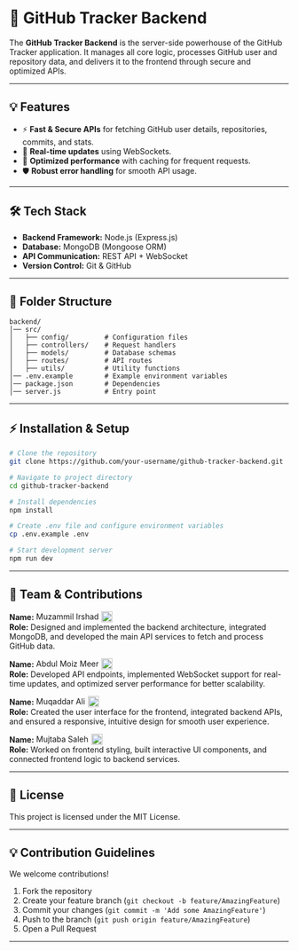 # 🚀 GitHub Tracker Backend

The **GitHub Tracker Backend** is the server-side powerhouse of the GitHub Tracker application. It manages all core logic, processes GitHub user and repository data, and delivers it to the frontend through secure and optimized APIs.

---

## 💡 Features

-   ⚡ **Fast & Secure APIs** for fetching GitHub user details, repositories, commits, and stats.
-   🔄 **Real-time updates** using WebSockets.
-   🚀 **Optimized performance** with caching for frequent requests.
-   🛡 **Robust error handling** for smooth API usage.

---

## 🛠 Tech Stack

-   **Backend Framework:** Node.js (Express.js)
-   **Database:** MongoDB (Mongoose ORM)
-   **API Communication:** REST API &#43; WebSocket
-   **Version Control:** Git & GitHub

---

## 📂 Folder Structure

```plaintext
backend/
│── src/
│   ├── config/         # Configuration files
│   ├── controllers/    # Request handlers
│   ├── models/         # Database schemas
│   ├── routes/         # API routes
│   ├── utils/          # Utility functions
│── .env.example        # Example environment variables
│── package.json        # Dependencies
│── server.js           # Entry point
```

---

## ⚡ Installation & Setup

```bash
# Clone the repository
git clone https://github.com/your-username/github-tracker-backend.git

# Navigate to project directory
cd github-tracker-backend

# Install dependencies
npm install

# Create .env file and configure environment variables
cp .env.example .env

# Start development server
npm run dev
```


---

## 🤝 Team & Contributions

**Name:** <span style="display: inline-flex; align-items: center;">Muzammil Irshad <a href="https://www.linkedin.com/in/muzammil-irshad-522a8121b/" target="_blank" style="margin-left: 5px;"><img src="https://cdn.jsdelivr.net/gh/devicons/devicon/icons/linkedin/linkedin-original.svg" width="20" style="vertical-align: middle;"/></a></span>  
**Role:** Designed and implemented the backend architecture, integrated MongoDB, and developed the main API services to fetch and process GitHub data.  

**Name:** <span style="display: inline-flex; align-items: center;">Abdul Moiz Meer <a href="https://www.linkedin.com/in/abdul-moiz-meer-9a3863260/" target="_blank" style="margin-left: 5px;"><img src="https://cdn.jsdelivr.net/gh/devicons/devicon/icons/linkedin/linkedin-original.svg" width="20" style="vertical-align: middle;"/></a></span>  
**Role:** Developed API endpoints, implemented WebSocket support for real-time updates, and optimized server performance for better scalability.  

**Name:** <span style="display: inline-flex; align-items: center;">Muqaddar Ali <a href="https://www.linkedin.com/in/muqaddar-ali-8377052a6/" target="_blank" style="margin-left: 5px;"><img src="https://cdn.jsdelivr.net/gh/devicons/devicon/icons/linkedin/linkedin-original.svg" width="20" style="vertical-align: middle;"/></a></span>  
**Role:** Created the user interface for the frontend, integrated backend APIs, and ensured a responsive, intuitive design for smooth user experience.  

**Name:** <span style="display: inline-flex; align-items: center;">Mujtaba Saleh <a href="https://www.linkedin.com/in/mujtaba-saleh-35a5a8269/" target="_blank" style="margin-left: 5px;"><img src="https://cdn.jsdelivr.net/gh/devicons/devicon/icons/linkedin/linkedin-original.svg" width="20" style="vertical-align: middle;"/></a></span>  
**Role:** Worked on frontend styling, built interactive UI components, and connected frontend logic to backend services.  

---


## 📜 License

This project is licensed under the MIT License.

---

## 💡 Contribution Guidelines

We welcome contributions!

1.  Fork the repository
2.  Create your feature branch (`git checkout -b feature/AmazingFeature`)
3.  Commit your changes (`git commit -m 'Add some AmazingFeature'`)
4.  Push to the branch (`git push origin feature/AmazingFeature`)
5.  Open a Pull Request

---






